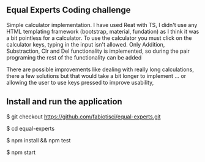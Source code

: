 ## Equal Experts Coding challenge

Simple calculator implementation. I have used Reat with TS, I didn't use any HTML templating framework (bootstrap, material, fundation) as I think it was a bit pointless for a calculator.
To use the calculator you must click on the calculator keys, typing in the input isn't allowed.
Only Addition, Substraction, Clr and Del functionality is implemented, so during the pair programing the rest of the functionality can be added


There are possible improvements like dealing with really long calculations, there a few solutions but that would take a bit longer to implement ... or allowing the user to use keys pressed to improve usability,

## Install and run the application

$ git checkout https://github.com/fabiotisci/equal-experts.git

$ cd equal-experts

$ npm install && npm test

$ npm start
